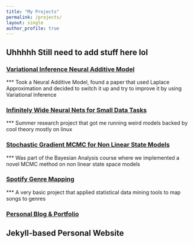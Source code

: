 ```yaml
---
title: "My Projects"
permalink: /projects/
layout: single
author_profile: true
---
```


## Uhhhhh Still need to add stuff here lol

### [Variational Inference Neural Additive Model](https://github.com/saithepaithewhyyy/Vi-NAM-PML)
*** Took a Neural Additive Model, found a paper that used Laplace Approximation and decided to switch it up and try to improve it by using Variational Inference

### [Infinitely Wide Neural Nets for Small Data Tasks](https://github.com/saithepaithewhyyy/Infinitely-Wide-Neural-Networks-for-Small-Data-Tasks)
*** Summer research project that got me running weird models backed by cool theory mostly on linux

### [Stochastic Gradient MCMC for Non Linear State Models](https://github.com/saithepaithewhyyy/Stochastic-Gradient-MCMC-for-non-linear-state-models---MTH422)
*** Was part of the Bayesian Analysis course where we implemented a novel MCMC method on non linear state space models

### [Spotify Genre Mapping](https://github.com/saithepaithewhyyy/MTH443-Project---Spotify-Genre-Mapping)
*** A very basic project that applied statistical data mining tools to map songs to genres

### [Personal Blog & Portfolio](https://github.com/saithepaithewhyyy/saithepaithewhyyy.github.io)
**Jekyll-based Personal Website**
---
